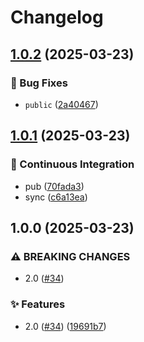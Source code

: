 # Changelog

## [1.0.2](https://github.com/KarinJS/puppeteer/compare/@karinjs/plugin-puppeteer-v1.0.1...@karinjs/plugin-puppeteer-v1.0.2) (2025-03-23)


### 🐛 Bug Fixes

* `public` ([2a40467](https://github.com/KarinJS/puppeteer/commit/2a40467d1fc29984bafc278018f8f65aeb4538a1))

## [1.0.1](https://github.com/KarinJS/puppeteer/compare/@karinjs/plugin-puppeteer-v1.0.0...@karinjs/plugin-puppeteer-v1.0.1) (2025-03-23)


### 🎡 Continuous Integration

* pub ([70fada3](https://github.com/KarinJS/puppeteer/commit/70fada357492e18122a7b05c27f881cbdd27a989))
* sync ([c6a13ea](https://github.com/KarinJS/puppeteer/commit/c6a13ea3fc439468a816e4d623fdb3752d3385c4))

## 1.0.0 (2025-03-23)


### ⚠ BREAKING CHANGES

* 2.0 ([#34](https://github.com/KarinJS/puppeteer/issues/34))

### ✨ Features

* 2.0 ([#34](https://github.com/KarinJS/puppeteer/issues/34)) ([19691b7](https://github.com/KarinJS/puppeteer/commit/19691b70ca598fbbca2d29075c0f3efc1f1403b1))
